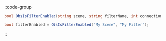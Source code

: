 ::code-group
  ```csharp [Method]
  bool ObsIsFilterEnabled(string scene, string filterName, int connection = 0);
  ```
  ```csharp [Example]
  bool filterEnabled = ObsIsFilterEnabled("My Scene", "My Filter");
  ```
::